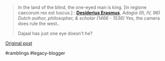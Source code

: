 <!--
date: '2007-06-05'
published: true
slug: 2007-06-in-land-of-blind-one-eyed-man-is-king_05
time_to_read: 5
title: In the land of the blind, the one-eyed man is king.
-->

> In the land of the blind, the one-eyed man is king. [In regione caecorum rex est luscus.]
> :   [**Desiderius Erasmus**](http://en.wikipedia.org/wiki/Erasmus), *Adagia (III, IV, 96)*  
>     *Dutch author, philosopher, & scholar (1466 - 1536)*
> Yes, the camera does rule the west..  
>   
> Dajaal has just one eye doesn't he?

[Original post](https://ysfk.blogspot.com/2007/06/in-land-of-blind-one-eyed-man-is-king_05.html)

#ramblings #legacy-blogger 